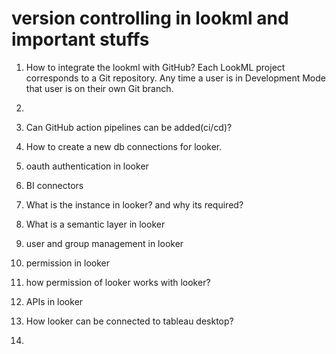 # version controlling in lookml and important stuffs

1. How to integrate the lookml with GitHub?
Each LookML project corresponds to a Git repository. Any time a user is in Development Mode that user is on their own Git branch.




2. 
2. Can GitHub action pipelines can be added(ci/cd)?
3. How to create a new db connections for looker.
4. oauth authentication in looker
5. BI connectors
6. What is the instance in looker? and why its required?
7. What is a semantic layer in looker
8. user and group management in looker
9. permission in looker 
10. how permission of looker works with looker?
11. APIs in looker
12. How looker can be connected to tableau desktop?
13. 
